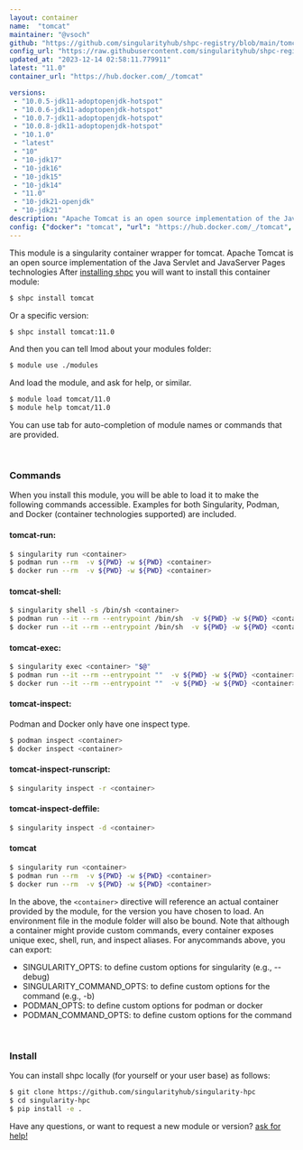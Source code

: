 ```yaml
---
layout: container
name:  "tomcat"
maintainer: "@vsoch"
github: "https://github.com/singularityhub/shpc-registry/blob/main/tomcat/container.yaml"
config_url: "https://raw.githubusercontent.com/singularityhub/shpc-registry/main/tomcat/container.yaml"
updated_at: "2023-12-14 02:58:11.779911"
latest: "11.0"
container_url: "https://hub.docker.com/_/tomcat"

versions:
 - "10.0.5-jdk11-adoptopenjdk-hotspot"
 - "10.0.6-jdk11-adoptopenjdk-hotspot"
 - "10.0.7-jdk11-adoptopenjdk-hotspot"
 - "10.0.8-jdk11-adoptopenjdk-hotspot"
 - "10.1.0"
 - "latest"
 - "10"
 - "10-jdk17"
 - "10-jdk16"
 - "10-jdk15"
 - "10-jdk14"
 - "11.0"
 - "10-jdk21-openjdk"
 - "10-jdk21"
description: "Apache Tomcat is an open source implementation of the Java Servlet and JavaServer Pages technologies"
config: {"docker": "tomcat", "url": "https://hub.docker.com/_/tomcat", "maintainer": "@vsoch", "description": "Apache Tomcat is an open source implementation of the Java Servlet and JavaServer Pages technologies", "filter": ["^(?!jdk1[1-7]).*$"], "latest": {"11.0": "sha256:f07231471485548583b1e5707816942ab3b38b5fd754bcb4d1fe593f007ff4be"}, "tags": {"10.0.5-jdk11-adoptopenjdk-hotspot": "sha256:a7418f29d3dd7ad20bcf052b3b6dc2777d118344286c6374bc447fb217a97c08", "10.0.6-jdk11-adoptopenjdk-hotspot": "sha256:c0019c8254bc1017f64e6ffd1612e25b50abca78d98d25f9ff8023e8999f0384", "10.0.7-jdk11-adoptopenjdk-hotspot": "sha256:d75c50123194e5533dd8b397175fab79c9dff69ed5c0bada70be5dff6d8fcc6d", "10.0.8-jdk11-adoptopenjdk-hotspot": "sha256:98ae9e70b3bd2129c2ef83179c38bc902e613f433c6222c88b2c1a2f3bdfd1ec", "10.1.0": "sha256:741cbf2fb47000cf9d231657d1440c5e96dca9bb9175a985501d153cd6ae875d", "latest": "sha256:ca127a5ea7c0987a7782e3faeb65af0ce9e2863b4c12a32864dad880ba1cc176", "10": "sha256:ca127a5ea7c0987a7782e3faeb65af0ce9e2863b4c12a32864dad880ba1cc176", "10-jdk17": "sha256:e69d3434aa873674bb97b6b49e0b49d58b2c6da846c9782973134ce70e94204c", "10-jdk16": "sha256:06894e19b914a4e491580d54091ac248d53b0c4c474ff9e55e97e27d9adb45d5", "10-jdk15": "sha256:822bc61a43b972b5f784af5f8f40ce077399c06cfa724fc1cd60ea687f5d9828", "10-jdk14": "sha256:e97bde5b2bba850a96ba59b5500e9448216c989c0061a4e7e5c8d9d64185a36e", "11.0": "sha256:f07231471485548583b1e5707816942ab3b38b5fd754bcb4d1fe593f007ff4be", "10-jdk21-openjdk": "sha256:33e5dab5e662882c87c87813a5a4709c9cc918b7388304b60781c0521ca6e7f2", "10-jdk21": "sha256:ca127a5ea7c0987a7782e3faeb65af0ce9e2863b4c12a32864dad880ba1cc176"}}
---
```


This module is a singularity container wrapper for tomcat.
Apache Tomcat is an open source implementation of the Java Servlet and JavaServer Pages technologies
After [installing shpc](#install) you will want to install this container module:


```bash
$ shpc install tomcat
```

Or a specific version:

```bash
$ shpc install tomcat:11.0
```

And then you can tell lmod about your modules folder:

```bash
$ module use ./modules
```

And load the module, and ask for help, or similar.

```bash
$ module load tomcat/11.0
$ module help tomcat/11.0
```

You can use tab for auto-completion of module names or commands that are provided.

<br>

### Commands

When you install this module, you will be able to load it to make the following commands accessible.
Examples for both Singularity, Podman, and Docker (container technologies supported) are included.

#### tomcat-run:

```bash
$ singularity run <container>
$ podman run --rm  -v ${PWD} -w ${PWD} <container>
$ docker run --rm  -v ${PWD} -w ${PWD} <container>
```

#### tomcat-shell:

```bash
$ singularity shell -s /bin/sh <container>
$ podman run --it --rm --entrypoint /bin/sh  -v ${PWD} -w ${PWD} <container>
$ docker run --it --rm --entrypoint /bin/sh  -v ${PWD} -w ${PWD} <container>
```

#### tomcat-exec:

```bash
$ singularity exec <container> "$@"
$ podman run --it --rm --entrypoint ""  -v ${PWD} -w ${PWD} <container> "$@"
$ docker run --it --rm --entrypoint ""  -v ${PWD} -w ${PWD} <container> "$@"
```

#### tomcat-inspect:

Podman and Docker only have one inspect type.

```bash
$ podman inspect <container>
$ docker inspect <container>
```

#### tomcat-inspect-runscript:

```bash
$ singularity inspect -r <container>
```

#### tomcat-inspect-deffile:

```bash
$ singularity inspect -d <container>
```



#### tomcat

```bash
$ singularity run <container>
$ podman run --rm  -v ${PWD} -w ${PWD} <container>
$ docker run --rm  -v ${PWD} -w ${PWD} <container>
```


In the above, the `<container>` directive will reference an actual container provided
by the module, for the version you have chosen to load. An environment file in the
module folder will also be bound. Note that although a container
might provide custom commands, every container exposes unique exec, shell, run, and
inspect aliases. For anycommands above, you can export:

 - SINGULARITY_OPTS: to define custom options for singularity (e.g., --debug)
 - SINGULARITY_COMMAND_OPTS: to define custom options for the command (e.g., -b)
 - PODMAN_OPTS: to define custom options for podman or docker
 - PODMAN_COMMAND_OPTS: to define custom options for the command

<br>

### Install

You can install shpc locally (for yourself or your user base) as follows:

```bash
$ git clone https://github.com/singularityhub/singularity-hpc
$ cd singularity-hpc
$ pip install -e .
```

Have any questions, or want to request a new module or version? [ask for help!](https://github.com/singularityhub/singularity-hpc/issues)